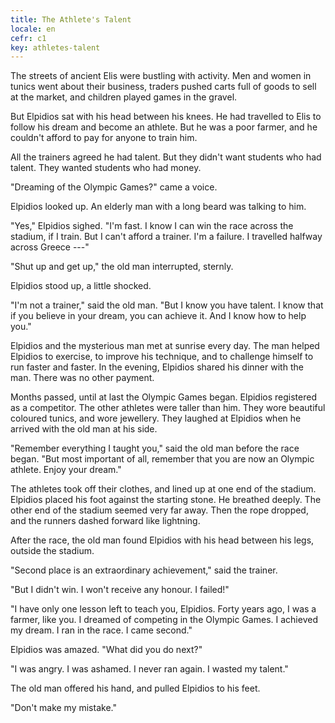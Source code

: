 ```yaml
---
title: The Athlete's Talent
locale: en
cefr: c1
key: athletes-talent
---
```


The streets of ancient Elis were bustling with activity. Men and women in tunics went about their business, traders pushed carts full of goods to sell at the market, and children played games in the gravel.

But Elpidios sat with his head between his knees. He had travelled to Elis to follow his dream and become an athlete. But he was a poor farmer, and he couldn't afford to pay for anyone to train him.

All the trainers agreed he had talent. But they didn't want students who had talent. They wanted students who had money.

"Dreaming of the Olympic Games?" came a voice.

Elpidios looked up. An elderly man with a long beard was talking to him.

"Yes," Elpidios sighed. "I'm fast. I know I can win the race across the stadium, if I train. But I can't afford a trainer. I'm a failure. I travelled halfway across Greece ---"

"Shut up and get up," the old man interrupted, sternly.

Elpidios stood up, a little shocked.

"I'm not a trainer," said the old man. "But I know you have talent. I know that if you believe in your dream, you can achieve it. And I know how to help you."

Elpidios and the mysterious man met at sunrise every day. The man helped Elpidios to exercise, to improve his technique, and to challenge himself to run faster and faster. In the evening, Elpidios shared his dinner with the man. There was no other payment.

Months passed, until at last the Olympic Games began. Elpidios registered as a competitor. The other athletes were taller than him. They wore beautiful coloured tunics, and wore jewellery. They laughed at Elpidios when he arrived with the old man at his side.

"Remember everything I taught you," said the old man before the race began. "But most important of all, remember that you are now an Olympic athlete. Enjoy your dream."

The athletes took off their clothes, and lined up at one end of the stadium. Elpidios placed his foot against the starting stone. He breathed deeply. The other end of the stadium seemed very far away. Then the rope dropped, and the runners dashed forward like lightning.

After the race, the old man found Elpidios with his head between his legs, outside the stadium.

"Second place is an extraordinary achievement," said the trainer.

"But I didn't win. I won't receive any honour. I failed!"

"I have only one lesson left to teach you, Elpidios. Forty years ago, I was a farmer, like you. I dreamed of competing in the Olympic Games. I achieved my dream. I ran in the race. I came second."

Elpidios was amazed. "What did you do next?"

"I was angry. I was ashamed. I never ran again. I wasted my talent."

The old man offered his hand, and pulled Elpidios to his feet.

"Don't make my mistake."